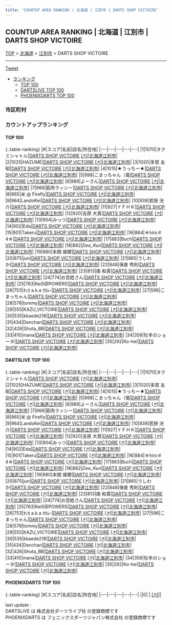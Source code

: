 ```yaml
---
title: 'COUNTUP AREA RANKING | 北海道 | 江別市 | DARTS SHOP VICTOIRE'
---
```

## COUNTUP AREA RANKING | 北海道 | 江別市 | DARTS SHOP VICTOIRE

[TOP](/darts/rank/) > [北海道](/darts/rank/北海道/) > [江別市](/darts/rank/北海道/江別市/) > DARTS SHOP VICTOIRE

___

<a href="https://twitter.com/share?ref_src=twsrc%5Etfw" data-text="COUNTUP AREA RANKING | 北海道江別市DARTS SHOP VICTOIRE" class="twitter-share-button" data-hashtags="DARTSLIVE,PHOENIXDARTS,darts,ダーツ" data-show-count="false">Tweet</a>

* [ランキング](#カウントアップランキング)
    * [TOP 100](#top-100)
    * [DARTSLIVE TOP 100](#dartslive-top-100)
    * [PHOENIXDARTS TOP 100](#phoenixdarts-top-100)

### 市区町村

<ul>

</ul>

### カウントアップランキング

#### TOP 100



{:.table-ranking}
|#|スコア|名前|店名|所在地|
|---|---|---|---|---|
|1|1070|<span class="rank-name-dl">タクミシャトル</span>|<a href="/darts/rank/shops/616a4d1090f958540d9b047a20a7ba1e.html">DARTS SHOP VICTOIRE</a> <a href="https://search.dartslive.com/jp/shop/616a4d1090f958540d9b047a20a7ba1e">[↗]</a>|<a href="/darts/rank/北海道/江別市">北海道江別市</a>|
|2|1025|<span class="rank-name-dl">HAZUME</span>|<a href="/darts/rank/shops/616a4d1090f958540d9b047a20a7ba1e.html">DARTS SHOP VICTOIRE</a> <a href="https://search.dartslive.com/jp/shop/616a4d1090f958540d9b047a20a7ba1e">[↗]</a>|<a href="/darts/rank/北海道/江別市">北海道江別市</a>|
|3|1020|<span class="rank-name-dl">多賀 友昭</span>|<a href="/darts/rank/shops/616a4d1090f958540d9b047a20a7ba1e.html">DARTS SHOP VICTOIRE</a> <a href="https://search.dartslive.com/jp/shop/616a4d1090f958540d9b047a20a7ba1e">[↗]</a>|<a href="/darts/rank/北海道/江別市">北海道江別市</a>|
|4|1015|<span class="rank-name-dl">★うっちー★</span>|<a href="/darts/rank/shops/616a4d1090f958540d9b047a20a7ba1e.html">DARTS SHOP VICTOIRE</a> <a href="https://search.dartslive.com/jp/shop/616a4d1090f958540d9b047a20a7ba1e">[↗]</a>|<a href="/darts/rank/北海道/江別市">北海道江別市</a>|
|5|998|<span class="rank-name-dl">こまっちゃん（竜</span>|<a href="/darts/rank/shops/616a4d1090f958540d9b047a20a7ba1e.html">DARTS SHOP VICTOIRE</a> <a href="https://search.dartslive.com/jp/shop/616a4d1090f958540d9b047a20a7ba1e">[↗]</a>|<a href="/darts/rank/北海道/江別市">北海道江別市</a>|
|6|989|<span class="rank-name-dl">よーさん</span>|<a href="/darts/rank/shops/616a4d1090f958540d9b047a20a7ba1e.html">DARTS SHOP VICTOIRE</a> <a href="https://search.dartslive.com/jp/shop/616a4d1090f958540d9b047a20a7ba1e">[↗]</a>|<a href="/darts/rank/北海道/江別市">北海道江別市</a>|
|7|966|<span class="rank-name-dl">筋肉ラッシー</span>|<a href="/darts/rank/shops/616a4d1090f958540d9b047a20a7ba1e.html">DARTS SHOP VICTOIRE</a> <a href="https://search.dartslive.com/jp/shop/616a4d1090f958540d9b047a20a7ba1e">[↗]</a>|<a href="/darts/rank/北海道/江別市">北海道江別市</a>|
|8|965|<span class="rank-name-dl">米 @ Firefly</span>|<a href="/darts/rank/shops/616a4d1090f958540d9b047a20a7ba1e.html">DARTS SHOP VICTOIRE</a> <a href="https://search.dartslive.com/jp/shop/616a4d1090f958540d9b047a20a7ba1e">[↗]</a>|<a href="/darts/rank/北海道/江別市">北海道江別市</a>|
|9|964|<span class="rank-name-dl">LandoKei</span>|<a href="/darts/rank/shops/616a4d1090f958540d9b047a20a7ba1e.html">DARTS SHOP VICTOIRE</a> <a href="https://search.dartslive.com/jp/shop/616a4d1090f958540d9b047a20a7ba1e">[↗]</a>|<a href="/darts/rank/北海道/江別市">北海道江別市</a>|
|10|939|<span class="rank-name-dl">若狭 洸介</span>|<a href="/darts/rank/shops/616a4d1090f958540d9b047a20a7ba1e.html">DARTS SHOP VICTOIRE</a> <a href="https://search.dartslive.com/jp/shop/616a4d1090f958540d9b047a20a7ba1e">[↗]</a>|<a href="/darts/rank/北海道/江別市">北海道江別市</a>|
|11|927|<span class="rank-name-dl">ＹＦＨＫ</span>|<a href="/darts/rank/shops/616a4d1090f958540d9b047a20a7ba1e.html">DARTS SHOP VICTOIRE</a> <a href="https://search.dartslive.com/jp/shop/616a4d1090f958540d9b047a20a7ba1e">[↗]</a>|<a href="/darts/rank/北海道/江別市">北海道江別市</a>|
|12|920|<span class="rank-name-dl">吉原 大貴</span>|<a href="/darts/rank/shops/616a4d1090f958540d9b047a20a7ba1e.html">DARTS SHOP VICTOIRE</a> <a href="https://search.dartslive.com/jp/shop/616a4d1090f958540d9b047a20a7ba1e">[↗]</a>|<a href="/darts/rank/北海道/江別市">北海道江別市</a>|
|13|904|<span class="rank-name-dl">みっつ</span>|<a href="/darts/rank/shops/616a4d1090f958540d9b047a20a7ba1e.html">DARTS SHOP VICTOIRE</a> <a href="https://search.dartslive.com/jp/shop/616a4d1090f958540d9b047a20a7ba1e">[↗]</a>|<a href="/darts/rank/北海道/江別市">北海道江別市</a>|
|14|902|<span class="rank-name-dl">Eda</span>|<a href="/darts/rank/shops/616a4d1090f958540d9b047a20a7ba1e.html">DARTS SHOP VICTOIRE</a> <a href="https://search.dartslive.com/jp/shop/616a4d1090f958540d9b047a20a7ba1e">[↗]</a>|<a href="/darts/rank/北海道/江別市">北海道江別市</a>|
|15|901|<span class="rank-name-dl">Takeru</span>|<a href="/darts/rank/shops/616a4d1090f958540d9b047a20a7ba1e.html">DARTS SHOP VICTOIRE</a> <a href="https://search.dartslive.com/jp/shop/616a4d1090f958540d9b047a20a7ba1e">[↗]</a>|<a href="/darts/rank/北海道/江別市">北海道江別市</a>|
|16|884|<span class="rank-name-dl">☆hiro＃4☆</span>|<a href="/darts/rank/shops/616a4d1090f958540d9b047a20a7ba1e.html">DARTS SHOP VICTOIRE</a> <a href="https://search.dartslive.com/jp/shop/616a4d1090f958540d9b047a20a7ba1e">[↗]</a>|<a href="/darts/rank/北海道/江別市">北海道江別市</a>|
|17|883|<span class="rank-name-dl">Buch</span>|<a href="/darts/rank/shops/616a4d1090f958540d9b047a20a7ba1e.html">DARTS SHOP VICTOIRE</a> <a href="https://search.dartslive.com/jp/shop/616a4d1090f958540d9b047a20a7ba1e">[↗]</a>|<a href="/darts/rank/北海道/江別市">北海道江別市</a>|
|18|882|<span class="rank-name-dl">_Dee_Kun_</span>|<a href="/darts/rank/shops/616a4d1090f958540d9b047a20a7ba1e.html">DARTS SHOP VICTOIRE</a> <a href="https://search.dartslive.com/jp/shop/616a4d1090f958540d9b047a20a7ba1e">[↗]</a>|<a href="/darts/rank/北海道/江別市">北海道江別市</a>|
|19|880|<span class="rank-name-dl">本間 燦爾</span>|<a href="/darts/rank/shops/616a4d1090f958540d9b047a20a7ba1e.html">DARTS SHOP VICTOIRE</a> <a href="https://search.dartslive.com/jp/shop/616a4d1090f958540d9b047a20a7ba1e">[↗]</a>|<a href="/darts/rank/北海道/江別市">北海道江別市</a>|
|20|875|<span class="rank-name-dl">jun</span>|<a href="/darts/rank/shops/616a4d1090f958540d9b047a20a7ba1e.html">DARTS SHOP VICTOIRE</a> <a href="https://search.dartslive.com/jp/shop/616a4d1090f958540d9b047a20a7ba1e">[↗]</a>|<a href="/darts/rank/北海道/江別市">北海道江別市</a>|
|21|865|<span class="rank-name-dl">うしわか</span>|<a href="/darts/rank/shops/616a4d1090f958540d9b047a20a7ba1e.html">DARTS SHOP VICTOIRE</a> <a href="https://search.dartslive.com/jp/shop/616a4d1090f958540d9b047a20a7ba1e">[↗]</a>|<a href="/darts/rank/北海道/江別市">北海道江別市</a>|
|22|848|<span class="rank-name-dl">保倉 秀則</span>|<a href="/darts/rank/shops/616a4d1090f958540d9b047a20a7ba1e.html">DARTS SHOP VICTOIRE</a> <a href="https://search.dartslive.com/jp/shop/616a4d1090f958540d9b047a20a7ba1e">[↗]</a>|<a href="/darts/rank/北海道/江別市">北海道江別市</a>|
|23|813|<span class="rank-name-dl">南 和貴</span>|<a href="/darts/rank/shops/616a4d1090f958540d9b047a20a7ba1e.html">DARTS SHOP VICTOIRE</a> <a href="https://search.dartslive.com/jp/shop/616a4d1090f958540d9b047a20a7ba1e">[↗]</a>|<a href="/darts/rank/北海道/江別市">北海道江別市</a>|
|24|774|<span class="rank-name-dl">お百姓さん</span>|<a href="/darts/rank/shops/616a4d1090f958540d9b047a20a7ba1e.html">DARTS SHOP VICTOIRE</a> <a href="https://search.dartslive.com/jp/shop/616a4d1090f958540d9b047a20a7ba1e">[↗]</a>|<a href="/darts/rank/北海道/江別市">北海道江別市</a>|
|25|763|<span class="rank-name-dl">Kei5@POWERS</span>|<a href="/darts/rank/shops/616a4d1090f958540d9b047a20a7ba1e.html">DARTS SHOP VICTOIRE</a> <a href="https://search.dartslive.com/jp/shop/616a4d1090f958540d9b047a20a7ba1e">[↗]</a>|<a href="/darts/rank/北海道/江別市">北海道江別市</a>|
|26|753|<span class="rank-name-dl">ｵｯｶ a.k.a ｵｶﾑｰ</span>|<a href="/darts/rank/shops/616a4d1090f958540d9b047a20a7ba1e.html">DARTS SHOP VICTOIRE</a> <a href="https://search.dartslive.com/jp/shop/616a4d1090f958540d9b047a20a7ba1e">[↗]</a>|<a href="/darts/rank/北海道/江別市">北海道江別市</a>|
|27|596|<span class="rank-name-dl">こまっちゃん</span>|<a href="/darts/rank/shops/616a4d1090f958540d9b047a20a7ba1e.html">DARTS SHOP VICTOIRE</a> <a href="https://search.dartslive.com/jp/shop/616a4d1090f958540d9b047a20a7ba1e">[↗]</a>|<a href="/darts/rank/北海道/江別市">北海道江別市</a>|
|28|578|<span class="rank-name-dl">tommy</span>|<a href="/darts/rank/shops/616a4d1090f958540d9b047a20a7ba1e.html">DARTS SHOP VICTOIRE</a> <a href="https://search.dartslive.com/jp/shop/616a4d1090f958540d9b047a20a7ba1e">[↗]</a>|<a href="/darts/rank/北海道/江別市">北海道江別市</a>|
|29|555|<span class="rank-name-dl">KAZU_VICTOIRE</span>|<a href="/darts/rank/shops/616a4d1090f958540d9b047a20a7ba1e.html">DARTS SHOP VICTOIRE</a> <a href="https://search.dartslive.com/jp/shop/616a4d1090f958540d9b047a20a7ba1e">[↗]</a>|<a href="/darts/rank/北海道/江別市">北海道江別市</a>|
|30|535|<span class="rank-name-dl">kkaede218</span>|<a href="/darts/rank/shops/616a4d1090f958540d9b047a20a7ba1e.html">DARTS SHOP VICTOIRE</a> <a href="https://search.dartslive.com/jp/shop/616a4d1090f958540d9b047a20a7ba1e">[↗]</a>|<a href="/darts/rank/北海道/江別市">北海道江別市</a>|
|31|434|<span class="rank-name-dl">Denchan</span>|<a href="/darts/rank/shops/616a4d1090f958540d9b047a20a7ba1e.html">DARTS SHOP VICTOIRE</a> <a href="https://search.dartslive.com/jp/shop/616a4d1090f958540d9b047a20a7ba1e">[↗]</a>|<a href="/darts/rank/北海道/江別市">北海道江別市</a>|
|32|426|<span class="rank-name-dl">Shota_BB</span>|<a href="/darts/rank/shops/616a4d1090f958540d9b047a20a7ba1e.html">DARTS SHOP VICTOIRE</a> <a href="https://search.dartslive.com/jp/shop/616a4d1090f958540d9b047a20a7ba1e">[↗]</a>|<a href="/darts/rank/北海道/江別市">北海道江別市</a>|
|33|410|<span class="rank-name-dl">mana</span>|<a href="/darts/rank/shops/616a4d1090f958540d9b047a20a7ba1e.html">DARTS SHOP VICTOIRE</a> <a href="https://search.dartslive.com/jp/shop/616a4d1090f958540d9b047a20a7ba1e">[↗]</a>|<a href="/darts/rank/北海道/江別市">北海道江別市</a>|
|34|358|<span class="rank-name-dl">牡羊のショータ</span>|<a href="/darts/rank/shops/616a4d1090f958540d9b047a20a7ba1e.html">DARTS SHOP VICTOIRE</a> <a href="https://search.dartslive.com/jp/shop/616a4d1090f958540d9b047a20a7ba1e">[↗]</a>|<a href="/darts/rank/北海道/江別市">北海道江別市</a>|
|35|292|<span class="rank-name-dl">Ko-hei</span>|<a href="/darts/rank/shops/616a4d1090f958540d9b047a20a7ba1e.html">DARTS SHOP VICTOIRE</a> <a href="https://search.dartslive.com/jp/shop/616a4d1090f958540d9b047a20a7ba1e">[↗]</a>|<a href="/darts/rank/北海道/江別市">北海道江別市</a>|


#### DARTSLIVE TOP 100



{:.table-ranking}
|#|スコア|名前|店名|所在地|
|---|---|---|---|---|
|1|1070|<span class="rank-name-dl">タクミシャトル</span>|<a href="/darts/rank/shops/616a4d1090f958540d9b047a20a7ba1e.html">DARTS SHOP VICTOIRE</a> <a href="https://search.dartslive.com/jp/shop/616a4d1090f958540d9b047a20a7ba1e">[↗]</a>|<a href="/darts/rank/北海道/江別市">北海道江別市</a>|
|2|1025|<span class="rank-name-dl">HAZUME</span>|<a href="/darts/rank/shops/616a4d1090f958540d9b047a20a7ba1e.html">DARTS SHOP VICTOIRE</a> <a href="https://search.dartslive.com/jp/shop/616a4d1090f958540d9b047a20a7ba1e">[↗]</a>|<a href="/darts/rank/北海道/江別市">北海道江別市</a>|
|3|1020|<span class="rank-name-dl">多賀 友昭</span>|<a href="/darts/rank/shops/616a4d1090f958540d9b047a20a7ba1e.html">DARTS SHOP VICTOIRE</a> <a href="https://search.dartslive.com/jp/shop/616a4d1090f958540d9b047a20a7ba1e">[↗]</a>|<a href="/darts/rank/北海道/江別市">北海道江別市</a>|
|4|1015|<span class="rank-name-dl">★うっちー★</span>|<a href="/darts/rank/shops/616a4d1090f958540d9b047a20a7ba1e.html">DARTS SHOP VICTOIRE</a> <a href="https://search.dartslive.com/jp/shop/616a4d1090f958540d9b047a20a7ba1e">[↗]</a>|<a href="/darts/rank/北海道/江別市">北海道江別市</a>|
|5|998|<span class="rank-name-dl">こまっちゃん（竜</span>|<a href="/darts/rank/shops/616a4d1090f958540d9b047a20a7ba1e.html">DARTS SHOP VICTOIRE</a> <a href="https://search.dartslive.com/jp/shop/616a4d1090f958540d9b047a20a7ba1e">[↗]</a>|<a href="/darts/rank/北海道/江別市">北海道江別市</a>|
|6|989|<span class="rank-name-dl">よーさん</span>|<a href="/darts/rank/shops/616a4d1090f958540d9b047a20a7ba1e.html">DARTS SHOP VICTOIRE</a> <a href="https://search.dartslive.com/jp/shop/616a4d1090f958540d9b047a20a7ba1e">[↗]</a>|<a href="/darts/rank/北海道/江別市">北海道江別市</a>|
|7|966|<span class="rank-name-dl">筋肉ラッシー</span>|<a href="/darts/rank/shops/616a4d1090f958540d9b047a20a7ba1e.html">DARTS SHOP VICTOIRE</a> <a href="https://search.dartslive.com/jp/shop/616a4d1090f958540d9b047a20a7ba1e">[↗]</a>|<a href="/darts/rank/北海道/江別市">北海道江別市</a>|
|8|965|<span class="rank-name-dl">米 @ Firefly</span>|<a href="/darts/rank/shops/616a4d1090f958540d9b047a20a7ba1e.html">DARTS SHOP VICTOIRE</a> <a href="https://search.dartslive.com/jp/shop/616a4d1090f958540d9b047a20a7ba1e">[↗]</a>|<a href="/darts/rank/北海道/江別市">北海道江別市</a>|
|9|964|<span class="rank-name-dl">LandoKei</span>|<a href="/darts/rank/shops/616a4d1090f958540d9b047a20a7ba1e.html">DARTS SHOP VICTOIRE</a> <a href="https://search.dartslive.com/jp/shop/616a4d1090f958540d9b047a20a7ba1e">[↗]</a>|<a href="/darts/rank/北海道/江別市">北海道江別市</a>|
|10|939|<span class="rank-name-dl">若狭 洸介</span>|<a href="/darts/rank/shops/616a4d1090f958540d9b047a20a7ba1e.html">DARTS SHOP VICTOIRE</a> <a href="https://search.dartslive.com/jp/shop/616a4d1090f958540d9b047a20a7ba1e">[↗]</a>|<a href="/darts/rank/北海道/江別市">北海道江別市</a>|
|11|927|<span class="rank-name-dl">ＹＦＨＫ</span>|<a href="/darts/rank/shops/616a4d1090f958540d9b047a20a7ba1e.html">DARTS SHOP VICTOIRE</a> <a href="https://search.dartslive.com/jp/shop/616a4d1090f958540d9b047a20a7ba1e">[↗]</a>|<a href="/darts/rank/北海道/江別市">北海道江別市</a>|
|12|920|<span class="rank-name-dl">吉原 大貴</span>|<a href="/darts/rank/shops/616a4d1090f958540d9b047a20a7ba1e.html">DARTS SHOP VICTOIRE</a> <a href="https://search.dartslive.com/jp/shop/616a4d1090f958540d9b047a20a7ba1e">[↗]</a>|<a href="/darts/rank/北海道/江別市">北海道江別市</a>|
|13|904|<span class="rank-name-dl">みっつ</span>|<a href="/darts/rank/shops/616a4d1090f958540d9b047a20a7ba1e.html">DARTS SHOP VICTOIRE</a> <a href="https://search.dartslive.com/jp/shop/616a4d1090f958540d9b047a20a7ba1e">[↗]</a>|<a href="/darts/rank/北海道/江別市">北海道江別市</a>|
|14|902|<span class="rank-name-dl">Eda</span>|<a href="/darts/rank/shops/616a4d1090f958540d9b047a20a7ba1e.html">DARTS SHOP VICTOIRE</a> <a href="https://search.dartslive.com/jp/shop/616a4d1090f958540d9b047a20a7ba1e">[↗]</a>|<a href="/darts/rank/北海道/江別市">北海道江別市</a>|
|15|901|<span class="rank-name-dl">Takeru</span>|<a href="/darts/rank/shops/616a4d1090f958540d9b047a20a7ba1e.html">DARTS SHOP VICTOIRE</a> <a href="https://search.dartslive.com/jp/shop/616a4d1090f958540d9b047a20a7ba1e">[↗]</a>|<a href="/darts/rank/北海道/江別市">北海道江別市</a>|
|16|884|<span class="rank-name-dl">☆hiro＃4☆</span>|<a href="/darts/rank/shops/616a4d1090f958540d9b047a20a7ba1e.html">DARTS SHOP VICTOIRE</a> <a href="https://search.dartslive.com/jp/shop/616a4d1090f958540d9b047a20a7ba1e">[↗]</a>|<a href="/darts/rank/北海道/江別市">北海道江別市</a>|
|17|883|<span class="rank-name-dl">Buch</span>|<a href="/darts/rank/shops/616a4d1090f958540d9b047a20a7ba1e.html">DARTS SHOP VICTOIRE</a> <a href="https://search.dartslive.com/jp/shop/616a4d1090f958540d9b047a20a7ba1e">[↗]</a>|<a href="/darts/rank/北海道/江別市">北海道江別市</a>|
|18|882|<span class="rank-name-dl">_Dee_Kun_</span>|<a href="/darts/rank/shops/616a4d1090f958540d9b047a20a7ba1e.html">DARTS SHOP VICTOIRE</a> <a href="https://search.dartslive.com/jp/shop/616a4d1090f958540d9b047a20a7ba1e">[↗]</a>|<a href="/darts/rank/北海道/江別市">北海道江別市</a>|
|19|880|<span class="rank-name-dl">本間 燦爾</span>|<a href="/darts/rank/shops/616a4d1090f958540d9b047a20a7ba1e.html">DARTS SHOP VICTOIRE</a> <a href="https://search.dartslive.com/jp/shop/616a4d1090f958540d9b047a20a7ba1e">[↗]</a>|<a href="/darts/rank/北海道/江別市">北海道江別市</a>|
|20|875|<span class="rank-name-dl">jun</span>|<a href="/darts/rank/shops/616a4d1090f958540d9b047a20a7ba1e.html">DARTS SHOP VICTOIRE</a> <a href="https://search.dartslive.com/jp/shop/616a4d1090f958540d9b047a20a7ba1e">[↗]</a>|<a href="/darts/rank/北海道/江別市">北海道江別市</a>|
|21|865|<span class="rank-name-dl">うしわか</span>|<a href="/darts/rank/shops/616a4d1090f958540d9b047a20a7ba1e.html">DARTS SHOP VICTOIRE</a> <a href="https://search.dartslive.com/jp/shop/616a4d1090f958540d9b047a20a7ba1e">[↗]</a>|<a href="/darts/rank/北海道/江別市">北海道江別市</a>|
|22|848|<span class="rank-name-dl">保倉 秀則</span>|<a href="/darts/rank/shops/616a4d1090f958540d9b047a20a7ba1e.html">DARTS SHOP VICTOIRE</a> <a href="https://search.dartslive.com/jp/shop/616a4d1090f958540d9b047a20a7ba1e">[↗]</a>|<a href="/darts/rank/北海道/江別市">北海道江別市</a>|
|23|813|<span class="rank-name-dl">南 和貴</span>|<a href="/darts/rank/shops/616a4d1090f958540d9b047a20a7ba1e.html">DARTS SHOP VICTOIRE</a> <a href="https://search.dartslive.com/jp/shop/616a4d1090f958540d9b047a20a7ba1e">[↗]</a>|<a href="/darts/rank/北海道/江別市">北海道江別市</a>|
|24|774|<span class="rank-name-dl">お百姓さん</span>|<a href="/darts/rank/shops/616a4d1090f958540d9b047a20a7ba1e.html">DARTS SHOP VICTOIRE</a> <a href="https://search.dartslive.com/jp/shop/616a4d1090f958540d9b047a20a7ba1e">[↗]</a>|<a href="/darts/rank/北海道/江別市">北海道江別市</a>|
|25|763|<span class="rank-name-dl">Kei5@POWERS</span>|<a href="/darts/rank/shops/616a4d1090f958540d9b047a20a7ba1e.html">DARTS SHOP VICTOIRE</a> <a href="https://search.dartslive.com/jp/shop/616a4d1090f958540d9b047a20a7ba1e">[↗]</a>|<a href="/darts/rank/北海道/江別市">北海道江別市</a>|
|26|753|<span class="rank-name-dl">ｵｯｶ a.k.a ｵｶﾑｰ</span>|<a href="/darts/rank/shops/616a4d1090f958540d9b047a20a7ba1e.html">DARTS SHOP VICTOIRE</a> <a href="https://search.dartslive.com/jp/shop/616a4d1090f958540d9b047a20a7ba1e">[↗]</a>|<a href="/darts/rank/北海道/江別市">北海道江別市</a>|
|27|596|<span class="rank-name-dl">こまっちゃん</span>|<a href="/darts/rank/shops/616a4d1090f958540d9b047a20a7ba1e.html">DARTS SHOP VICTOIRE</a> <a href="https://search.dartslive.com/jp/shop/616a4d1090f958540d9b047a20a7ba1e">[↗]</a>|<a href="/darts/rank/北海道/江別市">北海道江別市</a>|
|28|578|<span class="rank-name-dl">tommy</span>|<a href="/darts/rank/shops/616a4d1090f958540d9b047a20a7ba1e.html">DARTS SHOP VICTOIRE</a> <a href="https://search.dartslive.com/jp/shop/616a4d1090f958540d9b047a20a7ba1e">[↗]</a>|<a href="/darts/rank/北海道/江別市">北海道江別市</a>|
|29|555|<span class="rank-name-dl">KAZU_VICTOIRE</span>|<a href="/darts/rank/shops/616a4d1090f958540d9b047a20a7ba1e.html">DARTS SHOP VICTOIRE</a> <a href="https://search.dartslive.com/jp/shop/616a4d1090f958540d9b047a20a7ba1e">[↗]</a>|<a href="/darts/rank/北海道/江別市">北海道江別市</a>|
|30|535|<span class="rank-name-dl">kkaede218</span>|<a href="/darts/rank/shops/616a4d1090f958540d9b047a20a7ba1e.html">DARTS SHOP VICTOIRE</a> <a href="https://search.dartslive.com/jp/shop/616a4d1090f958540d9b047a20a7ba1e">[↗]</a>|<a href="/darts/rank/北海道/江別市">北海道江別市</a>|
|31|434|<span class="rank-name-dl">Denchan</span>|<a href="/darts/rank/shops/616a4d1090f958540d9b047a20a7ba1e.html">DARTS SHOP VICTOIRE</a> <a href="https://search.dartslive.com/jp/shop/616a4d1090f958540d9b047a20a7ba1e">[↗]</a>|<a href="/darts/rank/北海道/江別市">北海道江別市</a>|
|32|426|<span class="rank-name-dl">Shota_BB</span>|<a href="/darts/rank/shops/616a4d1090f958540d9b047a20a7ba1e.html">DARTS SHOP VICTOIRE</a> <a href="https://search.dartslive.com/jp/shop/616a4d1090f958540d9b047a20a7ba1e">[↗]</a>|<a href="/darts/rank/北海道/江別市">北海道江別市</a>|
|33|410|<span class="rank-name-dl">mana</span>|<a href="/darts/rank/shops/616a4d1090f958540d9b047a20a7ba1e.html">DARTS SHOP VICTOIRE</a> <a href="https://search.dartslive.com/jp/shop/616a4d1090f958540d9b047a20a7ba1e">[↗]</a>|<a href="/darts/rank/北海道/江別市">北海道江別市</a>|
|34|358|<span class="rank-name-dl">牡羊のショータ</span>|<a href="/darts/rank/shops/616a4d1090f958540d9b047a20a7ba1e.html">DARTS SHOP VICTOIRE</a> <a href="https://search.dartslive.com/jp/shop/616a4d1090f958540d9b047a20a7ba1e">[↗]</a>|<a href="/darts/rank/北海道/江別市">北海道江別市</a>|
|35|292|<span class="rank-name-dl">Ko-hei</span>|<a href="/darts/rank/shops/616a4d1090f958540d9b047a20a7ba1e.html">DARTS SHOP VICTOIRE</a> <a href="https://search.dartslive.com/jp/shop/616a4d1090f958540d9b047a20a7ba1e">[↗]</a>|<a href="/darts/rank/北海道/江別市">北海道江別市</a>|


#### PHOENIXDARTS TOP 100



{:.table-ranking}
|#|スコア|名前|店名|所在地|
|---|---|---|---|---|
||0|<span class="rank-name-dl"> </span>|<a href="/darts/rank/shops/.html"></a> <a href="">[↗]</a>|<a href="/darts/rank//"></a>|


<div class="footer border-top border-gray-light mt-5 pt-3 text-right text-gray">
    last update : <span style="font-weight: italic" id="foot_last_modified"></span><br />
    DARTSLIVE は 株式会社ダーツライブ社 の登録商標です<br />
    PHOENIXDARTS は フェニックスダーツジャパン株式会社 の登録商標です<br />
</div>

<script src="https://cdnjs.cloudflare.com/ajax/libs/jquery.tablesorter/2.31.3/js/jquery.tablesorter.min.js" integrity="sha512-qzgd5cYSZcosqpzpn7zF2ZId8f/8CHmFKZ8j7mU4OUXTNRd5g+ZHBPsgKEwoqxCtdQvExE5LprwwPAgoicguNg==" crossorigin="anonymous" referrerpolicy="no-referrer"></script>
<link rel="stylesheet" href="https://cdnjs.cloudflare.com/ajax/libs/jquery.tablesorter/2.31.3/css/theme.default.min.css" integrity="sha512-wghhOJkjQX0Lh3NSWvNKeZ0ZpNn+SPVXX1Qyc9OCaogADktxrBiBdKGDoqVUOyhStvMBmJQ8ZdMHiR3wuEq8+w==" crossorigin="anonymous" referrerpolicy="no-referrer" />
<script>
$(function() {
    $(".table-ranking").tablesorter({sortList:[[0, 0]]});
    $("#foot_last_modified").text(formatDate(new Date(document.lastModified), 'yyyy-MM-dd HH:mm:ss'));
});
</script>

<script async src="https://platform.twitter.com/widgets.js" charset="utf-8"></script>